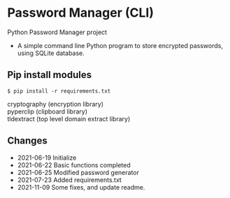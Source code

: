 # Password Manager (CLI)
Python Password Manager project  
- A simple command line Python program to store encrypted passwords, using SQLite database.  

## Pip install modules
    $ pip install -r requirements.txt

cryptography (encryption library)  
pyperclip (clipboard library)  
tldextract (top level domain extract library)  

## Changes

- 2021-06-19 Initialize  
- 2021-06-22 Basic functions completed  
- 2021-06-25 Modified password generator  
- 2021-07-23 Added requirements.txt  
- 2021-11-09 Some fixes, and update readme.

